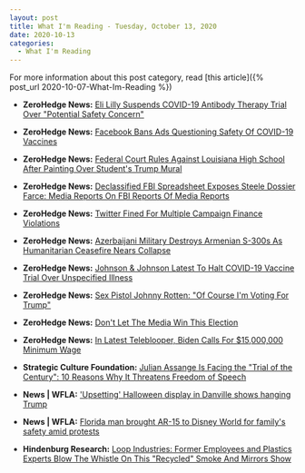 ```yaml
---
layout: post
title: What I'm Reading - Tuesday, October 13, 2020
date: 2020-10-13
categories:
  - What I'm Reading
---
```


For more information about this post category, read [this article]({% post_url 2020-10-07-What-Im-Reading %})

* **ZeroHedge News:** [Eli Lilly Suspends COVID-19 Antibody Therapy Trial Over "Potential Safety Concern"](https://www.zerohedge.com/markets/eli-lilly-suspends-covid-19-antibody-therapy-trial-over-potential-safety-concern)

* **ZeroHedge News:** [Facebook Bans Ads Questioning Safety Of COVID-19 Vaccines](https://www.zerohedge.com/political/facebook-bans-ads-questioning-safety-covid-19-vaccines)

* **ZeroHedge News:** [Federal Court Rules Against Louisiana High School After Painting Over Student's Trump Mural](https://www.zerohedge.com/political/federal-court-rules-against-louisiana-high-school-after-painting-over-students-trump)

* **ZeroHedge News:** [Declassified FBI Spreadsheet Exposes Steele Dossier Farce: Media Reports On FBI Reports Of Media Reports](https://www.zerohedge.com/political/declassified-fbi-spreadsheet-exposes-steele-dossier-farce-media-reports-fbi-reports-media)

* **ZeroHedge News:** [Twitter Fined For Multiple Campaign Finance Violations](https://www.zerohedge.com/political/twitter-fined-multiple-campaign-finance-violations-washington-state)

* **ZeroHedge News:** [Azerbaijani Military Destroys Armenian S-300s As Humanitarian Ceasefire Nears Collapse](https://www.zerohedge.com/geopolitical/azerbaijani-military-destroys-armenian-s-300s-humanitarian-ceasefire-nears-its)

* **ZeroHedge News:** [Johnson & Johnson Latest To Halt COVID-19 Vaccine Trial Over Unspecified Illness](https://www.zerohedge.com/geopolitical/johnson-johnson-latest-halt-covid-19-vaccine-trial-over-unspecified-illness)

* **ZeroHedge News:** [Sex Pistol Johnny Rotten: "Of Course I'm Voting For Trump"](https://www.zerohedge.com/political/sex-pistol-johnny-rotten-course-im-voting-trump)

* **ZeroHedge News:** [Don't Let The Media Win This Election](https://www.zerohedge.com/political/dont-let-media-win-election)

* **ZeroHedge News:** [In Latest Teleblooper, Biden Calls For $15,000,000 Minimum Wage](https://www.zerohedge.com/political/latest-teleblooper-biden-calls-15000000-minimum-wage)

* **Strategic Culture Foundation:** [Julian Assange Is Facing the "Trial of the Century": 10 Reasons Why It Threatens Freedom of Speech](https://www.strategic-culture.org/news/2020/10/13/assange-facing-trial-of-century-10-reasons-why-threatens-freedom-speech/)

* **News \| WFLA:** ['Upsetting' Halloween display in Danville shows hanging Trump](https://www.wfla.com/news/national/upsetting-halloween-display-in-danville-shows-hanging-trump/)

* **News \| WFLA:** [Florida man brought AR-15 to Disney World for family's safety amid protests](https://www.wfla.com/news/florida/florida-man-brought-ar-15-to-disney-world-for-familys-safety-amid-protests/)

* **Hindenburg Research:** [Loop Industries: Former Employees and Plastics Experts Blow The Whistle On This "Recycled" Smoke And Mirrors Show](https://hindenburgresearch.com/loop/)

